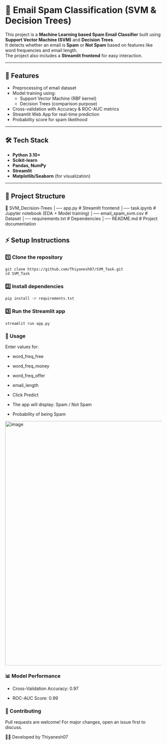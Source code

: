 # 📧 Email Spam Classification (SVM & Decision Trees)

This project is a **Machine Learning based Spam Email Classifier** built using **Support Vector Machine (SVM)** and **Decision Trees**.  
It detects whether an email is **Spam** or **Not Spam** based on features like word frequencies and email length.  
The project also includes a **Streamlit frontend** for easy interaction.

---

## 🚀 Features
- Preprocessing of email dataset  
- Model training using:
  - Support Vector Machine (RBF kernel)
  - Decision Trees (comparison purpose)  
- Cross-validation with Accuracy & ROC-AUC metrics  
- Streamlit Web App for real-time prediction  
- Probability score for spam likelihood  

---

## 🛠️ Tech Stack
- **Python 3.10+**
- **Scikit-learn**
- **Pandas, NumPy**
- **Streamlit**
- **Matplotlib/Seaborn** (for visualization)

---

## 📂 Project Structure

📁 SVM_Decision-Trees
│── app.py # Streamlit frontend
│── task.ipynb # Jupyter notebook (EDA + Model training)
│── email_spam_svm.csv # Dataset
│── requirements.txt # Dependencies
│── README.md # Project documentation


## ⚡ Setup Instructions

### 1️⃣ Clone the repository

```
git clone https://github.com/Thiyanesh07/SVM_Task.git
cd SVM_Task
```
### 2️⃣ Install dependencies
```
pip install -r requirements.txt
```

### 3️⃣ Run the Streamlit app
```
streamlit run app.py
```

### 🎯 Usage

Enter values for:

- word_freq_free

- word_freq_money

- word_freq_offer

- email_length

- Click Predict

- The app will display: Spam / Not Spam

 - Probability of being Spam

<img width="1259" height="787" alt="image" src="https://github.com/user-attachments/assets/e7a9104a-bd86-46d7-a7e3-afe3cb8fe1f4" />

### 📊 Model Performance

- Cross-Validation Accuracy: 0.97

- ROC-AUC Score: 0.99

### 🤝 Contributing

Pull requests are welcome! For major changes, open an issue first to discuss.



👨‍💻 Developed by Thiyanesh07

